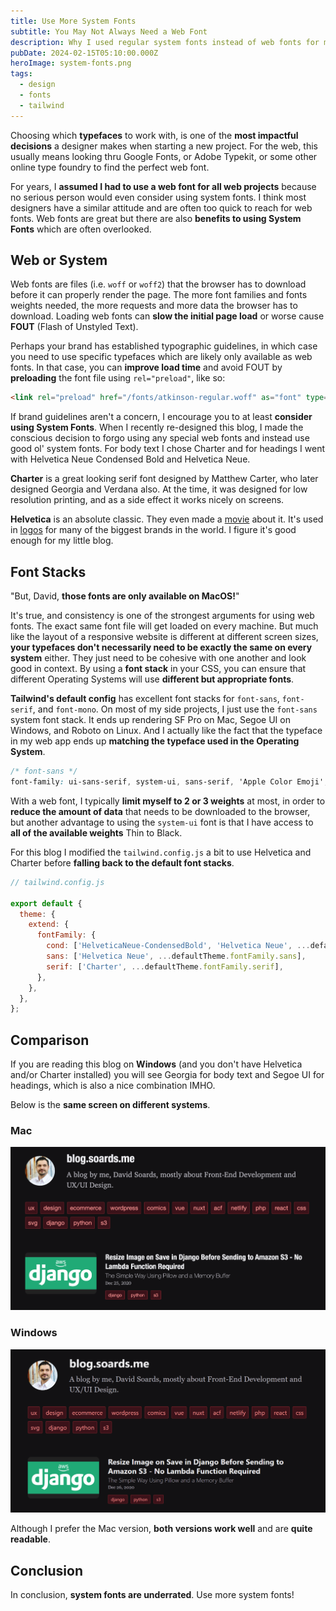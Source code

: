 ```yaml
---
title: Use More System Fonts
subtitle: You May Not Always Need a Web Font
description: Why I used regular system fonts instead of web fonts for my new blog. They're easy. They're fast. And they can look really nice.
pubDate: 2024-02-15T05:10:00.000Z
heroImage: system-fonts.png
tags:
  - design
  - fonts
  - tailwind
---
```


Choosing which **typefaces** to work with, is one of the **most impactful decisions** a designer makes when starting a new project. For the web, this usually means looking thru Google Fonts, or Adobe Typekit, or some other online type foundry to find the perfect web font.

For years, I **assumed I had to use a web font for all web projects** because no serious person would even consider using system fonts. I think most designers have a similar attitude and are often too quick to reach for web fonts. Web fonts are great but there are also **benefits to using System Fonts** which are often overlooked.

## Web or System

Web fonts are files (i.e. `woff` or `woff2`) that the browser has to download before it can properly render the page. The more font families and fonts weights needed, the more requests and more data the browser has to download. Loading web fonts can **slow the initial page load** or worse cause **FOUT** (Flash of Unstyled Text).

Perhaps your brand has established typographic guidelines, in which case you need to use specific typefaces which are likely only available as web fonts. In that case, you can **improve load time** and avoid FOUT by **preloading** the font file using `rel="preload"`, like so:

```html
<link rel="preload" href="/fonts/atkinson-regular.woff" as="font" type="font/woff" crossorigin />
```

If brand guidelines aren't a concern, I encourage you to at least **consider using System Fonts**. When I recently re-designed this blog, I made the conscious decision to forgo using any special web fonts and instead use good ol' system fonts. For body text I chose Charter and for headings I went with Helvetica Neue Condensed Bold and Helvetica Neue.

**Charter** is a great looking serif font designed by Matthew Carter, who later designed Georgia and Verdana also. At the time, it was designed for low resolution printing, and as a side effect it works nicely on screens.

**Helvetica** is an absolute classic. They even made a <a href="https://www.hustwit.com/helvetica" target="_blank">movie</a> about it. It's used in <a href="https://brandwick.com/helvetica-brand-logos/" target="_blank">logos</a> for many of the biggest brands in the world. I figure it's good enough for my little blog.

## Font Stacks

"But, David, **those fonts are only available on MacOS!**"

It's true, and consistency is one of the strongest arguments for using web fonts. The exact same font file will get loaded on every machine. But much like the layout of a responsive website is different at different screen sizes, **your typefaces don't necessarily need to be exactly the same on every system** either. They just need to be cohesive with one another and look good in context. By using a **font stack** in your CSS, you can ensure that different Operating Systems will use **different but appropriate fonts**.

**Tailwind's default config** has excellent font stacks for `font-sans`, `font-serif`, and `font-mono`. On most of my side projects, I just use the `font-sans` system font stack. It ends up rendering SF Pro on Mac, Segoe UI on Windows, and Roboto on Linux. And I actually like the fact that the typeface in my web app ends up **matching the typeface used in the Operating System**.

```css
/* font-sans */
font-family: ui-sans-serif, system-ui, sans-serif, 'Apple Color Emoji', 'Segoe UI Emoji', 'Segoe UI Symbol', 'Noto Color Emoji';
```

With a web font, I typically **limit myself to 2 or 3 weights** at most, in order to **reduce the amount of data** that needs to be downloaded to the browser, but another advantage to using the `system-ui` font is that I have access to **all of the available weights** Thin to Black.

For this blog I modified the `tailwind.config.js` a bit to use Helvetica and Charter before **falling back to the default font stacks**.

```js
// tailwind.config.js

export default {
  theme: {
    extend: {
      fontFamily: {
        cond: ['HelveticaNeue-CondensedBold', 'Helvetica Neue', ...defaultTheme.fontFamily.sans],
        sans: ['Helvetica Neue', ...defaultTheme.fontFamily.sans],
        serif: ['Charter', ...defaultTheme.fontFamily.serif],
      },
    },
  },
};
```

## Comparison

If you are reading this blog on **Windows** (and you don't have Helvetica and/or Charter installed) you will see Georgia for body text and Segoe UI for headings, which is also a nice combination IMHO.

Below is the **same screen on different systems**.

### Mac

![homepage on Mac](./images/mac.png)

### Windows

![homepage on Windows](./images/windows.png)

Although I prefer the Mac version, **both versions work well** and are **quite readable**.

## Conclusion

In conclusion, **system fonts are underrated**. Use more system fonts!
